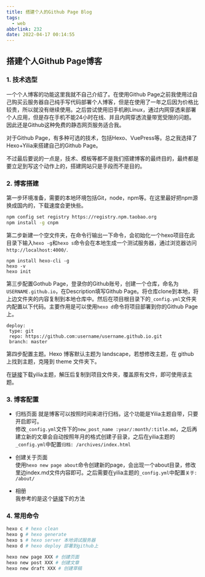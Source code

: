 ```yaml
---
title: 搭建个人的Github Page Blog
tags:
  - web
abbrlink: 232
date: 2022-04-17 00:14:55
---
```



## 搭建个人Github Page博客


### 1. 技术选型


一个个人博客的功能这里我就不自己介绍了。在使用Github Page之前我使用过自己购买云服务器自己纯手写代码部署个人博客，但是在使用了一年之后因为价格比较贵，所以就没有继续使用。之后尝试使用旧手机刷Linux，通过内网穿透来部署个人应用，但是存在手机不能24小时在线、并且内网穿透流量带宽受限的问题。因此还是Github这种免费的静态网页服务适合我。

对于Github Page，有多种可选的技术，包括Hexo、VuePress等。总之我选择了Hexo+Yilia来搭建自己的Github Page。

不过最后要说的一点是，技术、模板等都不是我们搭建博客的最终目的，最终都是要立足到写这个动作上的，搭建网站只是手段而不是目的。

<!-- more -->

### 2. 博客搭建

第一步环境准备，需要的本地环境包括Git，node，npm等。在这里最好把npm源换成国内的，下载速度会更快些。  
```bash
npm config set registry https://registry.npm.taobao.org
npm install -g cnpm
```

第二步新建一个空文件夹，在命令行输出一下命令，会初始化一个hexo项目在此目录下输入`hexo -g`和`hexo s`命令会在本地生成一个测试服务器，通过浏览器访问`http://localhost:4000/`.
```
npm install hexo-cli -g
hexo -v
hexo init
```

第三步配置Gothub Page，登录你的Github账号，创建一个仓库，命名为`USERNAME.github.io`，在Description填写Github Page。将仓库clone到本地，将上边文件夹的内容复制到本地仓库中。然后在项目根目录下的`_config.yml`文件夹内配置以下代码。主要作用是可以使用`hexo d`命令将项目部署到你的Github Page上。
```
deploy: 
 type: git
 repo: https://github.com:username/username.github.io.git
 branch: master
```

第四步配置主题。Hexo 博客默认主题为 landscape，若想修改主题，在 github 上找到主题，克隆到 theme 文件夹下。

在[链接](https://github.com/litten/hexo-theme-yilia)下载yilia主题，解压后复制到项目文件夹，覆盖原有文件，即可使用该主题。


### 3. 博客配置

- 归档页面
就是博客可以按照时间来进行归档，这个功能是Yilia主题自带，只要开启即可。  
修改`_config.yml`文件下的`new_post_name :year/:month/:title.md`，之后再建立新的文章会自动按照年月的格式创建子目录，之后在yilia主题的`_config.yml`中配置`归档: /archives/index.html`

- 创建关于页面  
使用`hexo new page about`命令创建新的page，会出现一个about目录，修改里边index.md文件内容即可。之后需要在yilia主题的`_config.yml`中配置`关于: /about/`

- 相册  
我参考的是这个[链接](https://www.jianshu.com/p/a9f309aaa0e0)下的方法


### 4. 常用命令

```bash
hexo c # hexo clean
hexo g # hexo generate
hexo s # hexo server 本地调试服务器
hexo d # hexo deploy 部署到github上

hexo new page XXX # 创建页面
hexo new post XXX # 创建文章
hexo new draft XXX # 创建草稿
```